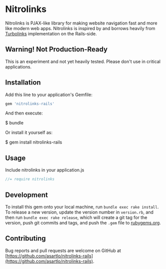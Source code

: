 # Nitrolinks

Nitrolinks is PJAX-like library for making website navigation fast and more like
modern web apps. Nitrolinks is inspired by and borrows heavily from
[Turbolinks](https://github.com/turbolinks/turbolinks) implementation on the
Rails-side.

## Warning! Not Production-Ready
This is an experiment and not yet heavily tested. Please don't use in critical
applications.

## Installation

Add this line to your application's Gemfile:

```ruby
gem 'nitrolinks-rails'
```

And then execute:

$ bundle

Or install it yourself as:

$ gem install nitrolinks-rails

## Usage

Include nitrolinks in your application.js

```javascript
//= require nitrolinks
```

## Development

To install this gem onto your local machine, run `bundle exec rake install`. To
release a new version, update the version number in `version.rb`, and then run
`bundle exec rake release`, which will create a git tag for the version, push
git commits and tags, and push the `.gem` file to
[rubygems.org](https://rubygems.org).

## Contributing

Bug reports and pull requests are welcome on GitHub at
[https://github.com/asartlo/nitrolinks-rails](https://github.com/asartlo/nitrolinks-rails).

